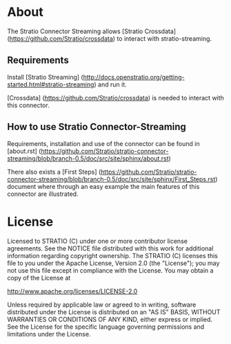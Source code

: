# About #

The Stratio Connector Streaming allows [Stratio Crossdata] (<https://github.com/Stratio/crossdata>) to interact with stratio-streaming.

## Requirements ##

Install [Stratio Streaming] (http://docs.openstratio.org/getting-started.html#stratio-streaming) and run it. 

[Crossdata] (https://github.com/Stratio/crossdata) is needed to interact with this connector.

## How to use Stratio Connector-Streaming ##

Requirements, installation and use of the connector can be found in [about.rst] (<https://github.com/Stratio/stratio-connector-streaming/blob/branch-0.5/doc/src/site/sphinx/about.rst>)

There also exists a [First Steps] (<https://github.com/Stratio/stratio-connector-streaming/blob/branch-0.5/doc/src/site/sphinx/First_Steps.rst>) document where through an easy example the main features of this connector are illustrated.

# License #

Licensed to STRATIO (C) under one or more contributor license agreements.
See the NOTICE file distributed with this work for additional information
regarding copyright ownership.  The STRATIO (C) licenses this file
to you under the Apache License, Version 2.0 (the
"License"); you may not use this file except in compliance
with the License.  You may obtain a copy of the License at

  http://www.apache.org/licenses/LICENSE-2.0

Unless required by applicable law or agreed to in writing,
software distributed under the License is distributed on an
"AS IS" BASIS, WITHOUT WARRANTIES OR CONDITIONS OF ANY
KIND, either express or implied.  See the License for the
specific language governing permissions and limitations
under the License.



